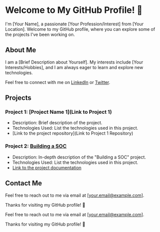 # Welcome to My GitHub Profile! 👋

I'm [Your Name], a passionate [Your Profession/Interest] from [Your Location]. Welcome to my GitHub profile, where you can explore some of the projects I've been working on.

## About Me

I am a [Brief Description about Yourself]. My interests include [Your Interests/Hobbies], and I am always eager to learn and explore new technologies.

Feel free to connect with me on [LinkedIn](https://www.linkedin.com/in/your-linkedin-profile) or [Twitter](https://twitter.com/your-twitter-handle).

## Projects

### Project 1: [Project Name 1](Link to Project 1)

- Description: Brief description of the project.
- Technologies Used: List the technologies used in this project.
- [Link to the project repository](Link to Project 1 Repository)

### Project 2: [Building a SOC](building-a-soc/building-a-soc.md)

- Description: In-depth description of the "Building a SOC" project.
- Technologies Used: List the technologies used in this project.
- [Link to the project documentation](building-a-soc/building-a-soc.md)

<!-- Add more projects as needed -->

## Contact Me

Feel free to reach out to me via email at [your.email@example.com].

Thanks for visiting my GitHub profile! 🚀

Feel free to reach out to me via email at [your.email@example.com].

Thanks for visiting my GitHub profile! 🚀



